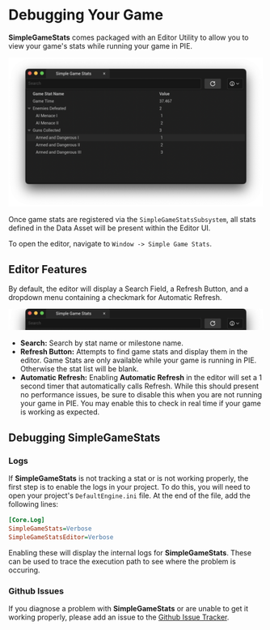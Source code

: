 # Debugging Your Game

**SimpleGameStats** comes packaged with an Editor Utility to allow you to view your game's stats while running your game in PIE.

![Simple Game Stats Editor UI](./Images/GameStatsEditorUI.png)

Once game stats are registered via the `SimpleGameStatsSubsystem`, all stats defined in the Data Asset will be present within the Editor UI.

To open the editor, navigate to `Window -> Simple Game Stats`.

## Editor Features

By default, the editor will display a Search Field, a Refresh Button, and a dropdown menu containing a checkmark for Automatic Refresh.

![Simple Game Stats Editor Toolbar](./Images/GameStatsEditorUIToolbar.png)

* **Search:** Search by stat name or milestone name.
* **Refresh Button:** Attempts to find game stats and display them in the editor. Game Stats are only available while your game is running in PIE. Otherwise the stat list will be blank.
* **Automatic Refresh:** Enabling **Automatic Refresh** in the editor will set a 1 second timer that automatically calls Refresh. While this should present no performance issues, be sure to disable this when you are not running your game in PIE. You may enable this to check in real time if your game is working as expected.

## Debugging SimpleGameStats

### Logs

If **SimpleGameStats** is not tracking a stat or is not working properly, the first step is to enable the logs in your project. To do this, you will need to open your project's `DefaultEngine.ini` file. At the end of the file, add the following lines:

```ini
[Core.Log]
SimpleGameStats=Verbose
SimpleGameStatsEditor=Verbose
```

Enabling these will display the internal logs for **SimpleGameStats**. These can be used to trace the execution path to see where the problem is occuring.

### Github Issues

If you diagnose a problem with **SimpleGameStats** or are unable to get it working properly, please add an issue to the [Github Issue Tracker](https://github.com/Ericdowney/SimpleGameStatsExample/issues).